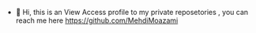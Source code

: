 - 👋 Hi, this is an View Access profile to my private reposetories , you can reach me here  https://github.com/MehdiMoazami

